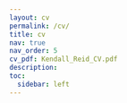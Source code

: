```yaml
---
layout: cv
permalink: /cv/
title: cv
nav: true
nav_order: 5
cv_pdf: Kendall_Reid_CV.pdf
description:
toc:
  sidebar: left
---
```

